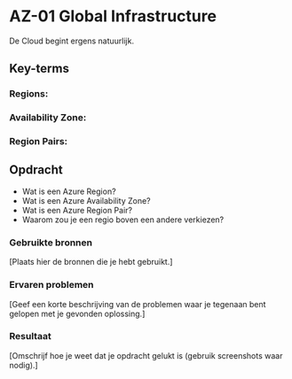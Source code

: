 # AZ-01 Global Infrastructure
De Cloud begint ergens natuurlijk. 

## Key-terms
### **Regions**:

### **Availability Zone**:

### **Region Pairs**: 

## Opdracht
- Wat is een Azure Region?
- Wat is een Azure Availability Zone?
- Wat is een Azure Region Pair?
- Waarom zou je een regio boven een andere verkiezen?


### Gebruikte bronnen
[Plaats hier de bronnen die je hebt gebruikt.]

### Ervaren problemen
[Geef een korte beschrijving van de problemen waar je tegenaan bent gelopen met je gevonden oplossing.]

### Resultaat
[Omschrijf hoe je weet dat je opdracht gelukt is (gebruik screenshots waar nodig).]